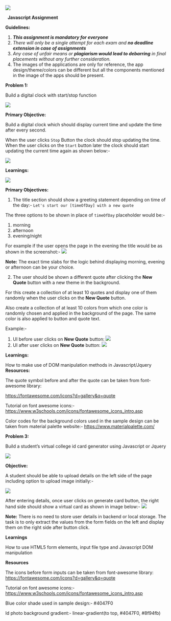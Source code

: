 ﻿![](Aspose.Words.d8f7115e-9f4e-481b-82b7-d8e950190350.001.png)

` `**Javascript Assignment**

**Guidelines:**

1. ***This assignment is mandatory for everyone***
1. *There will only be a single attempt for each exam and **no deadline extension in case of assignments***
1. *Any case of unfair means or **plagiarism would lead to debarring** in final placements without any further consideration.*  
1. The images of the applications are only for reference, the app design/theme/colors can be different but all the components mentioned in the image of the apps should be present.  

**Problem 1:** 

Build a digital clock with start/stop function 

![](Aspose.Words.d8f7115e-9f4e-481b-82b7-d8e950190350.002.jpeg)

**Primary Objective:** 

Build a digital clock which should display current time and update the time after every second. 

When the user clicks `Stop` Button the clock should stop updating the time. When the user clicks on the `Start` button later the clock should start updating the current time again as shown below:- 

![](Aspose.Words.d8f7115e-9f4e-481b-82b7-d8e950190350.003.jpeg)

**Learnings:** 

![](Aspose.Words.d8f7115e-9f4e-481b-82b7-d8e950190350.004.jpeg)

**Primary Objectives:** 

1) The title section should show a greeting statement depending on time of the day:- `Let's start our [timeOfDay] with a new quote` 

The three options to be shown in place of `timeOfDay` placeholder would be:- 

1) morning 
1) afternoon 
1) evening/night 

For example if the user opens the page in the evening the title would be as shown in the screenshot:- ![](Aspose.Words.d8f7115e-9f4e-481b-82b7-d8e950190350.005.jpeg)

**Note:** The exact time slabs for the logic behind displaying morning, evening or afternoon can be your choice. 

2) The user should be shown a different quote after clicking the **New Quote** button with a new theme in the background. 

For this create a collection of at least 10 quotes and display one of them randomly when the user clicks on the **New Quote** button. 

Also create a collection of at least 10 colors from which one color is randomly chosen and applied in the background of the page. The same color is also applied to button and quote text. 

Example:- 

1) UI before user clicks on **New Quote** button: ![](Aspose.Words.d8f7115e-9f4e-481b-82b7-d8e950190350.006.jpeg)
1) UI after user clicks on **New Quote** button: ![](Aspose.Words.d8f7115e-9f4e-481b-82b7-d8e950190350.007.jpeg)

**Learnings:** 

How to make use of DOM manipulation methods in Javascript/Jquery **Resources:** 

The quote symbol before and after the quote can be taken from font-awesome library: 

<https://fontawesome.com/icons?d=gallery&q=quote> 

Tutorial on font awesome icons:- <https://www.w3schools.com/icons/fontawesome_icons_intro.asp> 

Color codes for the background colors used in the sample design can be taken from material palette website:- https://www.materialpalette.com/ 

**Problem 3:** 

Build a student’s virtual college id card generator using Javascript or Jquery 

![](Aspose.Words.d8f7115e-9f4e-481b-82b7-d8e950190350.008.jpeg)

**Objective:** 

A student should be able to upload details on the left side of the page including option to upload image initially:- 

![](Aspose.Words.d8f7115e-9f4e-481b-82b7-d8e950190350.009.jpeg)

After entering details, once user clicks on generate card button, the right hand side should show a virtual card as shown in image below:- ![](Aspose.Words.d8f7115e-9f4e-481b-82b7-d8e950190350.010.jpeg)

**Note:** There is no need to store user details in backend or local storage. The task is to only extract the values from the form fields on the left and display them on the right side after button click. 

**Learnings** 

How to use HTML5 form elements, input file type and Javascript DOM manipulation 

**Resources** 

The icons before form inputs can be taken from font-awesome library: <https://fontawesome.com/icons?d=gallery&q=quote> 

Tutorial on font awesome icons:- <https://www.w3schools.com/icons/fontawesome_icons_intro.asp> 

Blue color shade used in sample design:- #4047F0

Id photo background gradient:- linear-gradient(to top, #4047F0, #8f94fb) 
